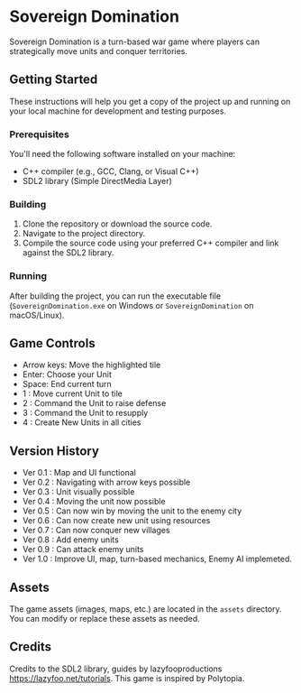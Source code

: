 # Sovereign Domination

Sovereign Domination is a turn-based war game where players can strategically move units and conquer territories.

## Getting Started

These instructions will help you get a copy of the project up and running on your local machine for development and testing purposes.

### Prerequisites

You'll need the following software installed on your machine:

- C++ compiler (e.g., GCC, Clang, or Visual C++)
- SDL2 library (Simple DirectMedia Layer)

### Building

1. Clone the repository or download the source code.
2. Navigate to the project directory.
3. Compile the source code using your preferred C++ compiler and link against the SDL2 library.
### Running

After building the project, you can run the executable file (`SovereignDomination.exe` on Windows or `SovereignDomination` on macOS/Linux).

## Game Controls

- Arrow keys: Move the highlighted tile
- Enter: Choose your Unit
- Space: End current turn
- 1 : Move current Unit to tile
- 2 : Command the Unit to raise defense
- 3 : Command the Unit to resupply
- 4 : Create New Units in all cities
## Version History
- Ver 0.1 : Map and UI functional
- Ver 0.2 : Navigating with arrow keys possible
- Ver 0.3 : Unit visually possible
- Ver 0.4 : Moving the unit now possible
- Ver 0.5 : Can now win by moving the unit to the enemy city
- Ver 0.6 : Can now create new unit using resources
- Ver 0.7  : Can now conquer new villages
- Ver 0.8 : Add enemy units
- Ver 0.9  : Can attack enemy units
- Ver 1.0  : Improve UI, map, turn-based mechanics, Enemy AI implemeted.
## Assets

The game assets (images, maps, etc.) are located in the `assets` directory. You can modify or replace these assets as needed.

## Credits
Credits to the SDL2 library, guides by lazyfooproductions https://lazyfoo.net/tutorials.
This game is inspired by Polytopia.
